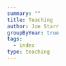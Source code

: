 ```yaml
---
summary: ""
title: Teaching
author: Joe Starr
groupByYear: true
tags:
  - index
type: teaching
---
```

